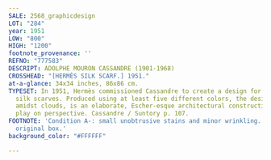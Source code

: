 ```yaml
---
SALE: 2568_graphicdesign
LOT: "284"
year: 1951
LOW: "800"
HIGH: "1200"
footnote_provenance: ''
REFNO: "777583"
DESCRIPT: ADOLPHE MOURON CASSANDRE (1901-1968)
CROSSHEAD: "[HERMÈS SILK SCARF.] 1951."
at-a-glance: 34x34 inches, 86x86 cm.
TYPESET: In 1951, Hermès commissioned Cassandre to create a design for their world-famous
  silk scarves. Produced using at least five different colors, the design of a structure
  amidst clouds, is an elaborate, Escher-esque architectural construction with a sophisticated
  play on perspective. Cassandre / Suntory p. 107.
FOOTNOTE: 'Condition A-: small unobtrusive stains and minor wrinkling. Not including
  original box.'
background_color: "#FFFFFF"

---
```

